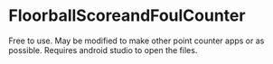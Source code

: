 # FloorballScoreandFoulCounter
Free to use. May be modified to make other point counter apps or as possible.
Requires android studio to open the files.
